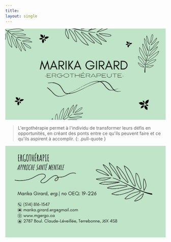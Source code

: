 ```yaml
---
title: 
layout: single
---
```


![](/assets/images/carte_recto.jpg)

> L'ergothérapie permet à l'individu de transformer leurs défis en opportunités, en créant des ponts entre ce qu'ils peuvent faire et ce qu'ils aspirent à accomplir.
{: .pull-quote }

![](/assets/images/carte_verso.jpg)

